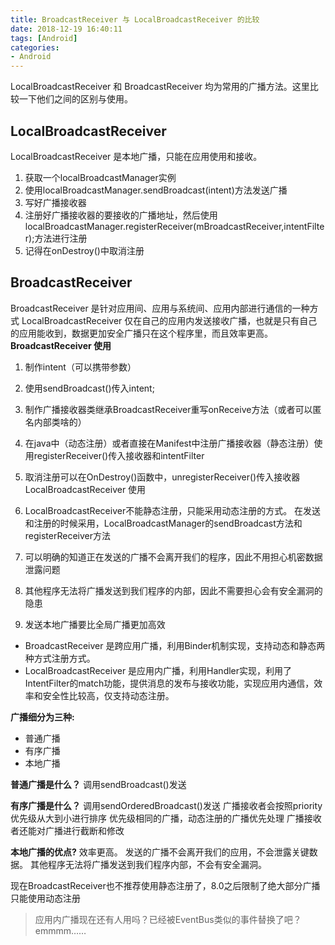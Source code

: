 ```yaml
---
title: BroadcastReceiver 与 LocalBroadcastReceiver 的比较
date: 2018-12-19 16:40:11
tags: [Android]
categories:
- Android
---
```


LocalBroadcastReceiver 和 BroadcastReceiver 均为常用的广播方法。这里比较一下他们之间的区别与使用。

<!-- more -->

## LocalBroadcastReceiver
LocalBroadcastReceiver 是本地广播，只能在应用使用和接收。
1. 获取一个localBroadcastManager实例
2. 使用localBroadcastManager.sendBroadcast(intent)方法发送广播
3. 写好广播接收器
4. 注册好广播接收器的要接收的广播地址，然后使用localBroadcastManager.registerReceiver(mBroadcastReceiver,intentFilter);方法进行注册
5. 记得在onDestroy()中取消注册

## BroadcastReceiver
BroadcastReceiver 是针对应用间、应用与系统间、应用内部进行通信的一种方式
LocalBroadcastReceiver 仅在自己的应用内发送接收广播，也就是只有自己的应用能收到，数据更加安全广播只在这个程序里，而且效率更高。
**BroadcastReceiver 使用**
1. 制作intent（可以携带参数）
2. 使用sendBroadcast()传入intent;
3. 制作广播接收器类继承BroadcastReceiver重写onReceive方法（或者可以匿名内部类啥的）
4. 在java中（动态注册）或者直接在Manifest中注册广播接收器（静态注册）使用registerReceiver()传入接收器和intentFilter
5. 取消注册可以在OnDestroy()函数中，unregisterReceiver()传入接收器
LocalBroadcastReceiver 使用
1. LocalBroadcastReceiver不能静态注册，只能采用动态注册的方式。
在发送和注册的时候采用，LocalBroadcastManager的sendBroadcast方法和registerReceiver方法

1. 可以明确的知道正在发送的广播不会离开我们的程序，因此不用担心机密数据泄露问题
2. 其他程序无法将广播发送到我们程序的内部，因此不需要担心会有安全漏洞的隐患
3. 发送本地广播要比全局广播更加高效

* BroadcastReceiver 是跨应用广播，利用Binder机制实现，支持动态和静态两种方式注册方式。
* LocalBroadcastReceiver 是应用内广播，利用Handler实现，利用了IntentFilter的match功能，提供消息的发布与接收功能，实现应用内通信，效率和安全性比较高，仅支持动态注册。


**广播细分为三种:**
- 普通广播
- 有序广播
- 本地广播

**普通广播是什么？**
调用sendBroadcast()发送

**有序广播是什么？**
调用sendOrderedBroadcast()发送
广播接收者会按照priority优先级从大到小进行排序
优先级相同的广播，动态注册的广播优先处理
广播接收者还能对广播进行截断和修改

**本地广播的优点?**
效率更高。
发送的广播不会离开我们的应用，不会泄露关键数据。
其他程序无法将广播发送到我们程序内部，不会有安全漏洞。

现在BroadcastReceiver也不推荐使用静态注册了，8.0之后限制了绝大部分广播只能使用动态注册

> 应用内广播现在还有人用吗？已经被EventBus类似的事件替换了吧？
> emmmm……

